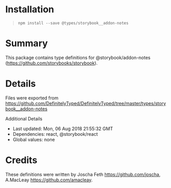 # Installation
> `npm install --save @types/storybook__addon-notes`

# Summary
This package contains type definitions for @storybook/addon-notes (https://github.com/storybooks/storybook).

# Details
Files were exported from https://github.com/DefinitelyTyped/DefinitelyTyped/tree/master/types/storybook__addon-notes

Additional Details
 * Last updated: Mon, 06 Aug 2018 21:55:32 GMT
 * Dependencies: react, @storybook/react
 * Global values: none

# Credits
These definitions were written by Joscha Feth <https://github.com/joscha>, A.MacLeay <https://github.com/amacleay>.
